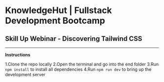 # KnowledgeHut | Fullstack Development Bootcamp

## Skill Up Webinar - Discovering Tailwind CSS

***

**Instructions**

1.Clone the repo locally
2.Open the terminal and go into the end folder
3.Run `npm install` to install all dependencies
4.Run `npm run dev` to bring up the development server
